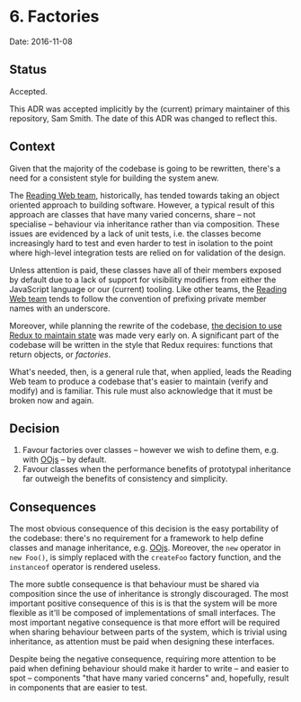 # 6. Factories

Date: 2016-11-08

## Status

Accepted.

This ADR was accepted implicitly by the (current) primary maintainer of this
repository, Sam Smith. The date of this ADR was changed to reflect this.

## Context

Given that the majority of the codebase is going to be rewritten, there's
a need for a consistent style for building the system anew.

The [Reading Web team](https://www.mediawiki.org/wiki/Reading/Web/Team),
historically, has tended towards taking an object oriented approach to building
software. However, a typical result of this approach are classes that have many
varied concerns, share – not specialise – behaviour via inheritance rather than
via composition. These issues are evidenced by a lack of unit tests, i.e. the
classes become increasingly hard to test and even harder to test in isolation
to the point where high-level integration tests are relied on for validation of
the design.

Unless attention is paid, these classes have all of their members exposed by
default due to a lack of support for visibility modifiers from either the
JavaScript language or our (current) tooling. Like other teams, the [Reading
Web team](https://www.mediawiki.org/wiki/Reading/Web/Team) tends to follow the
convention of prefixing private member names with an underscore.

Moreover, while planning the rewrite of the codebase, [the decision to use
Redux to maintain state](./0002-contain-and-manage-state.md) was made very
early on. A significant part of the codebase will be written in the style that
Redux requires: functions that return objects, or _factories_.

What's needed, then, is a general rule that, when applied, leads the Reading
Web team to produce a codebase that's easier to maintain (verify and modify)
and is familiar. This rule must also acknowledge that it must be broken now and
again.

## Decision

1. Favour factories over classes – however we wish to define them, e.g. with
   [OOjs](https://www.mediawiki.org/wiki/OOjs) – by default.
2. Favour classes when the performance benefits of prototypal inheritance far
   outweigh the benefits of consistency and simplicity.

## Consequences

The most obvious consequence of this decision is the easy portability of the
codebase: there's no requirement for a framework to help define classes and
manage inheritance, e.g. [OOjs](https://www.mediawiki.org/wiki/OOjs). Moreover,
the `new` operator in `new Foo()`, is simply replaced with the `createFoo`
factory function, and the `instanceof` operator is rendered useless.

The more subtle consequence is that behaviour must be shared via composition
since the use of inheritance is strongly discouraged. The most important
positive consequence of this is is that the system will be more flexible as
it'll be composed of implementations of small interfaces. The most important
negative consequence is that more effort will be required when sharing
behaviour between parts of the system, which is trivial using inheritance, as
attention must be paid when designing these interfaces.

Despite being the negative consequence, requiring more attention to be paid
when defining behaviour should make it harder to write – and easier to spot
– components "that have many varied concerns" and, hopefully, result in
components that are easier to test.
